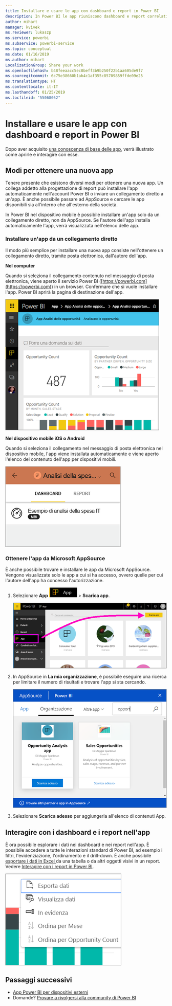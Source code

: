 ```yaml
---
title: Installare e usare le app con dashboard e report in Power BI
description: In Power BI le app riuniscono dashboard e report correlati, tutti in un'unica posizione.
author: mihart
manager: kvivek
ms.reviewer: lukaszp
ms.service: powerbi
ms.subservice: powerbi-service
ms.topic: conceptual
ms.date: 01/16/2019
ms.author: mihart
LocalizationGroup: Share your work
ms.openlocfilehash: b48feeaacc5ec0beff3b9b250f22b1aa605de9f7
ms.sourcegitcommit: 6c75e38660b1ab4c1af355c85709859ffde09e25
ms.translationtype: HT
ms.contentlocale: it-IT
ms.lasthandoff: 01/25/2019
ms.locfileid: "55068052"
---
```

# <a name="install-and-use-apps-with-dashboards-and-reports-in-power-bi"></a>Installare e usare le app con dashboard e report in Power BI
Dopo aver acquisito [una conoscenza di base delle app](end-user-apps.md), verrà illustrato come aprirle e interagire con esse. 

## <a name="ways-to-get-a-new-app"></a>Modi per ottenere una nuova app
Tenere presente che esistono diversi modi per ottenere una nuova app. Un collega addetto alla progettazione di report può installare l'app automaticamente nell'account Power BI o inviare un collegamento diretto a un'app. È anche possibile passare ad AppSource e cercare le app disponibili sia all'interno che all'esterno della società. 

In Power BI nel dispositivo mobile è possibile installare un'app solo da un collegamento diretto, non da AppSource. Se l'autore dell'app installa automaticamente l'app, verrà visualizzata nell'elenco delle app.

### <a name="install-an-app-from-a-direct-link"></a>Installare un'app da un collegamento diretto
Il modo più semplice per installare una nuova app consiste nell'ottenere un collegamento diretto, tramite posta elettronica, dall'autore dell'app.  

**Nel computer** 

Quando si seleziona il collegamento contenuto nel messaggio di posta elettronica, viene aperto il servizio Power BI ([https://powerbi.com](https://powerbi.com)) in un browser. Confermare che si vuole installare l'app. Power BI aprirà la pagina di destinazione dell'app.

![Pagina di destinazione dell'app nel servizio Power BI](./media/end-user-app-view/power-bi-app-landing-page-opportunity-480.png)

**Nel dispositivo mobile iOS o Android** 

Quando si seleziona il collegamento nel messaggio di posta elettronica nel dispositivo mobile, l'app viene installata automaticamente e viene aperto l'elenco del contenuto dell'app per dispositivi mobili. 

![Elenco del contenuto dell'app nel dispositivo mobile](./media/end-user-app-view/power-bi-app-index-it-spend-360.png)

### <a name="get-the-app-from-microsoft-appsource"></a>Ottenere l'app da Microsoft AppSource
È anche possibile trovare e installare le app da Microsoft AppSource. Vengono visualizzate solo le app a cui si ha accesso, ovvero quelle per cui l'autore dell'app ha concesso l'autorizzazione.

1. Selezionare **App** ![App nel riquadro di spostamento a sinistra](./media/end-user-apps/power-bi-apps-bar.png) > **Scarica app**. 
   
     ![Icona Scarica app](./media/end-user-app-view/power-bi-get-apps.png)
2. In AppSource in **La mia organizzazione**, è possibile eseguire una ricerca per limitare il numero di risultati e trovare l'app si sta cercando.
   
     ![In AppSource in Organizzazione](./media/end-user-app-view/power-bi-appsource-my-org.png)
3. Selezionare **Scarica adesso** per aggiungerla all'elenco di contenuti App. 

## <a name="interact-with-the-dashboards-and-reports-in-the-app"></a>Interagire con i dashboard e i report nell'app
È ora possibile esplorare i dati nei dashboard e nei report nell'app. È possibile accedere a tutte le interazioni standard di Power BI, ad esempio i filtri, l'evidenziazione, l'ordinamento e il drill-down. È anche possibile [esportare i dati in Excel ](end-user-export-data.md) da una tabella o da altri oggetti visivi in un report. Vedere [Interagire con i report in Power BI](end-user-reading-view.md). 

![Esportare dati da un oggetto visivo di Power BI](./media/end-user-app-view/power-bi-service-export-data-visual.png)


## <a name="next-steps"></a>Passaggi successivi
* [App Power BI per dispositivi esterni](end-user-connect-to-services.md)
* Domande? [Provare a rivolgersi alla community di Power BI](http://community.powerbi.com/)

